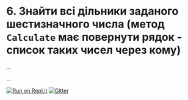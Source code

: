 # 6. Знайти всі дільники заданого шестизначного числа (метод ```Calculate``` має повернути рядок - список таких чисел через кому)
...

...

[![Run on Repl.it](https://repl.it/badge/github/ppc-ntu-khpi/identifiers-types-starter)](https://repl.it/github/ppc-ntu-khpi/java-methods-batl64) [![Gitter](https://badges.gitter.im/PPC-SE-2020/OOP.svg)](https://gitter.im/PPC-SE-2020/OOP?utm_source=badge&utm_medium=badge&utm_campaign=pr-badge)

